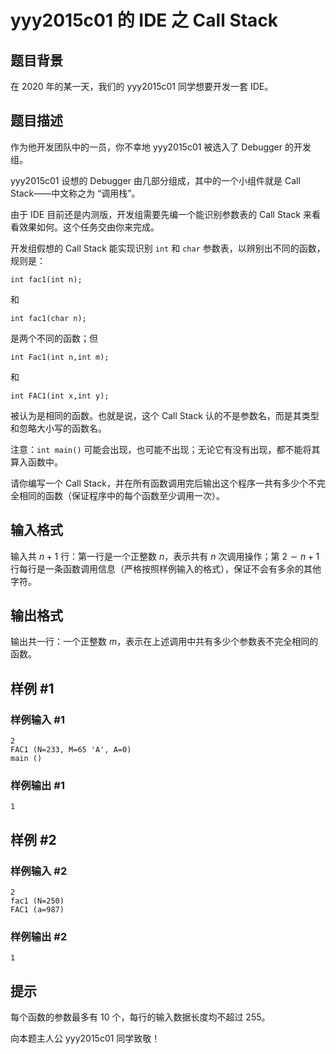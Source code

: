 # yyy2015c01 的 IDE 之 Call Stack

## 题目背景

在 2020 年的某一天，我们的 yyy2015c01 同学想要开发一套 IDE。


## 题目描述

作为他开发团队中的一员，你不幸地 yyy2015c01 被选入了 Debugger 的开发组。

yyy2015c01 设想的 Debugger 由几部分组成，其中的一个小组件就是 Call Stack——中文称之为 “调用栈”。

由于 IDE 目前还是内测版，开发组需要先编一个能识别参数表的 Call Stack 来看看效果如何。这个任务交由你来完成。

开发组假想的 Call Stack 能实现识别 `int` 和 `char` 参数表，以辨别出不同的函数，规则是：

```
int fac1(int n);
```

和

```
int fac1(char n);
```

是两个不同的函数；但

```
int Fac1(int n,int m);
```

和

```
int FAC1(int x,int y);
```

被认为是相同的函数。也就是说，这个 Call Stack 认的不是参数名，而是其类型和忽略大小写的函数名。

注意：`int main()` 可能会出现，也可能不出现；无论它有没有出现，都不能将其算入函数中。

请你编写一个 Call Stack，并在所有函数调用完后输出这个程序一共有多少个不完全相同的函数（保证程序中的每个函数至少调用一次）。


## 输入格式

输入共 $n + 1$ 行：第一行是一个正整数 $n$，表示共有 $n$ 次调用操作；第 $2 \sim n+1$ 行每行是一条函数调用信息（严格按照样例输入的格式），保证不会有多余的其他字符。


## 输出格式

输出共一行：一个正整数 $m$，表示在上述调用中共有多少个参数表不完全相同的函数。


## 样例 #1

### 样例输入 #1
```
2
FAC1 (N=233, M=65 'A', A=0)
main ()
```

### 样例输出 #1

```
1
```

## 样例 #2

### 样例输入 #2
```
2
fac1 (N=250)
FAC1 (a=987)
```

### 样例输出 #2

```
1
```

## 提示

每个函数的参数最多有 $10$ 个，每行的输入数据长度均不超过 $255$。

向本题主人公 yyy2015c01 同学致敬！

